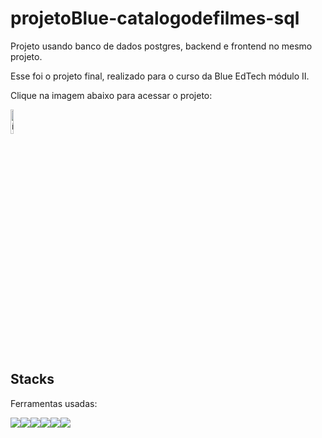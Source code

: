 # projetoBlue-catalogodefilmes-sql
Projeto usando banco de dados postgres, backend e frontend no mesmo projeto.

Esse foi o projeto final, realizado para o curso da Blue EdTech módulo II.

Clique na imagem abaixo para acessar o projeto:

<a href="https://projetoblue-catalogodefilmes-sql.onrender.com/" target="_blank"><img style="width:10%" src="https://w7.pngwing.com/pngs/760/904/png-transparent-computer-icons-clapperboard-film-coin-miscellaneous-angle-text.png" alt="ícone pokedex"></a>

## Stacks
Ferramentas usadas:
<div style="display:flex">
<img src="https://img.icons8.com/color/48/000000/javascript--v1.png"/>
<img src="https://img.icons8.com/color/48/000000/html-5--v2.png"/>
<img src="https://img.icons8.com/color/48/000000/css3.png"/>
<img src="https://img.icons8.com/color/48/000000/nodejs.png"/>
<img src="https://uploaddeimagens.com.br/images/003/861/118/full/1.png?1652137603"/>
<img src="https://uploaddeimagens.com.br/images/003/861/119/full/2.png?1652137626"/>
</div>
